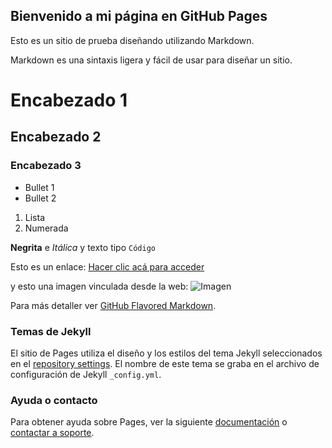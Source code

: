 ## Bienvenido a mi página en GitHub Pages

Esto es un sitio de prueba diseñando utilizando Markdown.

Markdown es una sintaxis ligera y fácil de usar para diseñar un sitio. 

# Encabezado 1
## Encabezado 2
### Encabezado 3

- Bullet 1
- Bullet 2

1. Lista
2. Numerada

**Negrita** e _Itálica_ y texto tipo `Código`

Esto es un enlace: [Hacer clic acá para acceder](http://www.recursostic.info)

y esto una imagen vinculada desde la web: ![Imagen](https://i.imgur.com/alzOkfW.png)


Para más detaller ver [GitHub Flavored Markdown](https://guides.github.com/features/mastering-markdown/).

### Temas de Jekyll

El sitio de Pages utiliza el diseño y los estilos del tema Jekyll seleccionados en el [repository settings](https://github.com/crizzi/crizzi.github.io/settings). El nombre de este tema se graba en el archivo de configuración de Jekyll `_config.yml`.

### Ayuda o contacto

Para obtener ayuda sobre Pages, ver la siguiente [documentación](https://help.github.com/categories/github-pages-basics/) o [contactar a soporte](https://github.com/contact).
